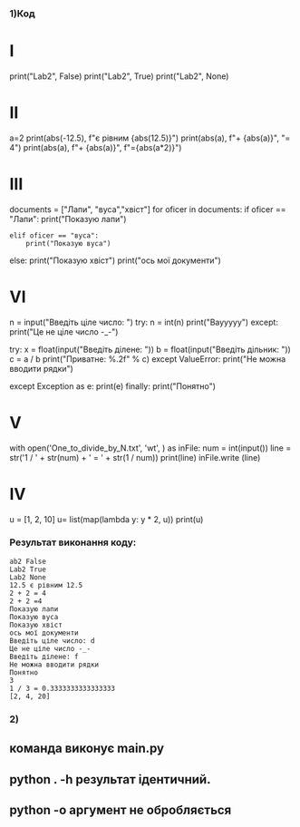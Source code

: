 ### 1)Код
# I
print("Lab2", False)
print("Lab2", True)
print("Lab2", None)
# II
a=2
print(abs(-12.5), f"є рівним {abs(12.5)}")
print(abs(a), f"+ {abs(a)}", "= 4")
print(abs(a), f"+ {abs(a)}", f"={abs(a*2)}")

# III

documents = ["Лапи", "вуса","хвіст"]
for oficer in documents:
    if oficer == "Лапи":
        print("Показую лапи")

    elif oficer == "вуса":
        print("Показую вуса")
else:
        print("Показую хвіст")
print("ось мої документи")
# VI
n = input("Введіть ціле число: ")
try:
    n = int(n)
    print("Ваууууу")
except:
    print("Це не ціле число -_-")

try:
    x = float(input("Введіть ділене: "))
    b = float(input("Введіть дільник: "))
    c = a / b
    print("Приватне: %.2f" % c)
except ValueError:
    print("Не можна вводити рядки")

except Exception as e:
    print(e)
finally:
    print("Понятно")


# V
with open('One_to_divide_by_N.txt', 'wt', ) as inFile:
    num = int(input())
    line = str('1 / ' + str(num) + ' = ' + str(1 / num))
    print(line)
    inFile.write (line)

# IV
u = [1, 2, 10]
u= list(map(lambda y: y * 2, u))
print(u)



### Результат виконання коду:
	ab2 False
	Lab2 True
	Lab2 None
	12.5 є рівним 12.5
	2 + 2 = 4
	2 + 2 =4
	Показую лапи
	Показую вуса
	Показую хвіст
	ось мої документи
	Введіть ціле число: d
	Це не ціле число -_-
	Введіть ділене: f
	Не можна вводити рядки
	Понятно
	3
	1 / 3 = 0.3333333333333333
	[2, 4, 20]



### 2)  

команда виконує __main__.py
---

python . -h  результат ідентичний.
---
python -o аргумент не обробляється
---
